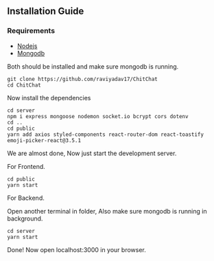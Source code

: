 ## Installation Guide

### Requirements
- [Nodejs](https://nodejs.org/en/download)
- [Mongodb](https://www.mongodb.com/docs/manual/administration/install-community/)

Both should be installed and make sure mongodb is running.

```shell
git clone https://github.com/raviyadav17/ChitChat
cd ChitChat
```


Now install the dependencies
```shell
cd server
npm i express mongoose nodemon socket.io bcrypt cors dotenv
cd ..
cd public
yarn add axios styled-components react-router-dom react-toastify emoji-picker-react@3.5.1
```

We are almost done, Now just start the development server.

For Frontend.
```shell
cd public
yarn start
```

For Backend.

Open another terminal in folder, Also make sure mongodb is running in background.
```shell
cd server
yarn start
```

Done! Now open localhost:3000 in your browser.
